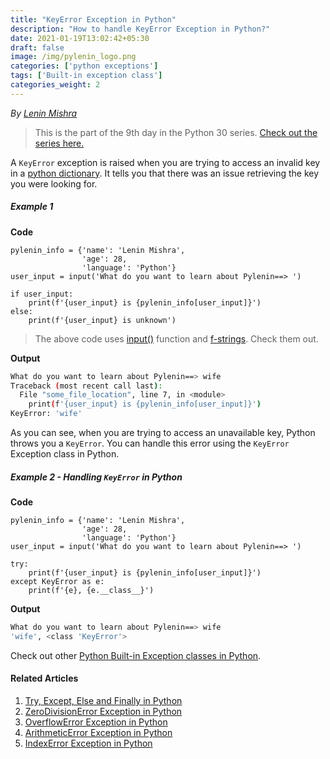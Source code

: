 ```yaml
---
title: "KeyError Exception in Python"
description: "How to handle KeyError Exception in Python?"
date: 2021-01-19T13:02:42+05:30
draft: false
image: /img/pylenin_logo.png
categories: ['python exceptions']
tags: ['Built-in exception class']
categories_weight: 2
---
```

<div class="sharethis-inline-follow-buttons"></div>

*By [Lenin Mishra](https://www.pylenin.com/authors/#lenin-mishra)*

> This is the part of the 9th day in the Python 30 series. [Check out the series here.](https://www.youtube.com/playlist?list=PLqEbL1vopgvuI-3wzwHqftEkH3AILozS5)

A `KeyError` exception is raised when you are trying to access an invalid key in a [python dictionary](https://www.pylenin.com/blogs/python-dictionary/). It tells you that there was an issue retrieving the key you were looking for. 

##### Example 1

**Code**

```python3
pylenin_info = {'name': 'Lenin Mishra',
                'age': 28,
                'language': 'Python'}
user_input = input('What do you want to learn about Pylenin==> ')

if user_input:
    print(f'{user_input} is {pylenin_info[user_input]}')
else:
    print(f'{user_input} is unknown')
```

> The above code uses [input()](https://www.pylenin.com/blogs/how-input-works-python/) function and [f-strings](https://www.pylenin.com/blogs/f-strings-python/). Check them out.

**Output**

```bash
What do you want to learn about Pylenin==> wife
Traceback (most recent call last):
  File "some_file_location", line 7, in <module>
    print(f'{user_input} is {pylenin_info[user_input]}')
KeyError: 'wife'
```

As you can see, when you are trying to access an unavailable key, Python throws you a `KeyError`.
You can handle this error using the `KeyError` Exception class in Python.

##### Example 2 - Handling `KeyError` in Python

**Code**

```python3
pylenin_info = {'name': 'Lenin Mishra',
                'age': 28,
                'language': 'Python'}
user_input = input('What do you want to learn about Pylenin==> ')

try:
    print(f'{user_input} is {pylenin_info[user_input]}')
except KeyError as e:
    print(f'{e}, {e.__class__}')
```

**Output**

```bash
What do you want to learn about Pylenin==> wife
'wife', <class 'KeyError'>
```

Check out other [Python Built-in Exception classes in Python](https://www.pylenin.com/tags/built-in-exception-class/).

#### Related Articles

1. [Try, Except, Else and Finally in Python](https://www.pylenin.com/blogs/python-try-except-else-finally/)
2. [ZeroDivisionError Exception in Python](https://www.pylenin.com/blogs/zero-division-error-python/)
3. [OverflowError Exception in Python](https://www.pylenin.com/blogs/overflow-error-python/)
4. [ArithmeticError Exception in Python](https://www.pylenin.com/blogs/arithmetic-error-python/)
5. [IndexError Exception in Python](https://www.pylenin.com/blogs/index-error-python/)